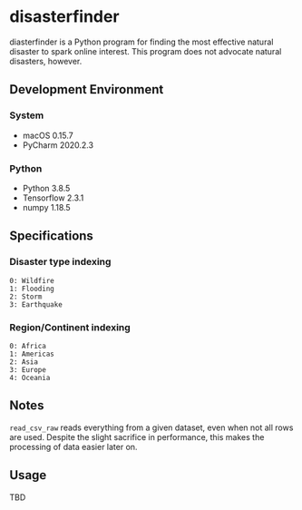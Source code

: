 # disasterfinder

diasterfinder is a Python program for finding the most effective natural disaster to spark online interest.
This program does not advocate natural disasters, however.

## Development Environment
### System
- macOS 0.15.7
- PyCharm 2020.2.3

### Python
- Python 3.8.5
- Tensorflow 2.3.1
- numpy 1.18.5

## Specifications
### Disaster type indexing
    0: Wildfire
    1: Flooding
    2: Storm
    3: Earthquake

### Region/Continent indexing
    0: Africa
    1: Americas
    2: Asia
    3: Europe
    4: Oceania

## Notes
`read_csv_raw` reads everything from a given dataset, even when not all rows are used. Despite the slight sacrifice in performance, this makes the processing of data easier later on.

## Usage
TBD